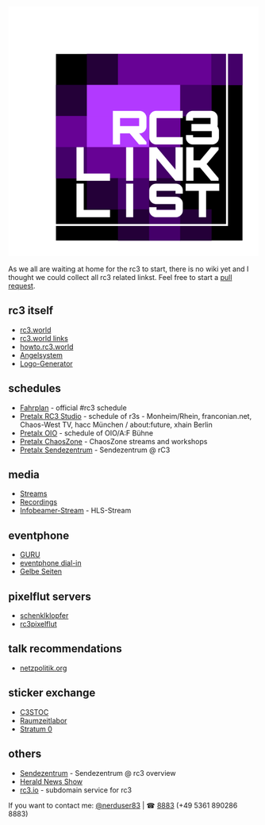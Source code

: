 ![Logo](./rc3linklist.svg)

As we all are waiting at home for the rc3 to start, there is no wiki yet and I thought we could collect all rc3 related linkst.
Feel free to start a [pull request](https://github.com/askeron/awesome-rc3/edit/master/README.md).


## rc3 itself
- [rc3.world](https://rc3.world/)
- [rc3.world links](https://rc3.world/index.html#links)
- [howto.rc3.world](https://howto.rc3.world/)
- [Angelsystem](https://engelsystem.de/rc3)
- [Logo-Generator](https://logogenerator.rc3.world/)

## schedules
- [Fahrplan](https://fahrplan.events.ccc.de/rc3/2020/Fahrplan/index.html) - official #rc3 schedule
- [Pretalx RC3 Studio](https://pretalx.rc3.studio/rc3-channels-2020/schedule/) - schedule of r3s - Monheim/Rhein, franconian.net, Chaos-West TV, hacc München / about:future, xhain Berlin
- [Pretalx OIO](https://talks.rc3.oio.social/r3c-oio/schedule/) - schedule of OIO/A:F Bühne
- [Pretalx ChaosZone](https://cfp.chaoszone.cz/csr20/schedule/) - ChaosZone streams and workshops
- [Pretalx Sendezentrum](https://fahrplan.das-sendezentrum.de/rc3/schedule/) - Sendezentrum @ rC3 

## media
- [Streams](https://streaming.media.ccc.de/)
- [Recordings](https://media.ccc.de/c/rc3)
- [Infobeamer-Stream](http://live.hh.c3voc.de/hls/infobeamer/native_hd.m3u8) - HLS-Stream

## eventphone
- [GURU](https://guru3.eventphone.de/)
- [eventphone dial-in](https://twitter.com/eventphone/status/1342561159694725132)
- [Gelbe Seiten](https://guru3.eventphone.de/event.erb/gelbeseiten)

## pixelflut servers
- [schenklklopfer](https://twitter.com/schenklklopfer/status/1342511609068068865)
- [rc3pixelflut](https://www.rc3pixelflut.de/)

## talk recommendations
- [netzpolitik.org](https://netzpolitik.org/2020/programmempfehlungen-fuer-pandemie-kompatibles-online-chaos/)

## sticker exchange
- [C3STOC](https://stickeroperation.center/2020/10/26/c3-sticker-exchange/)
- [Raumzeitlabor](https://raumzeitlabor.de/blog/Wir-kleben-weiter/)
- [Stratum 0](https://stratum0.org/blog/posts/2020/11/19/rC3-remote-sticker-exchange/)

## others
- [Sendezentrum](https://das-sendezentrum.de/das-sendezentrum-auf-dem-rc3/) - Sendezentrum @ rc3 overview
- [Herald News Show](https://newsshow.rc3.world/)
- [rc3.io](https://rc3.io/) - subdomain service for rc3

If you want to contact me: [@nerduser83](https://twitter.com/nerduser83) | ☎ [8883](tel:8883) (+49 5361 890286 8883)
